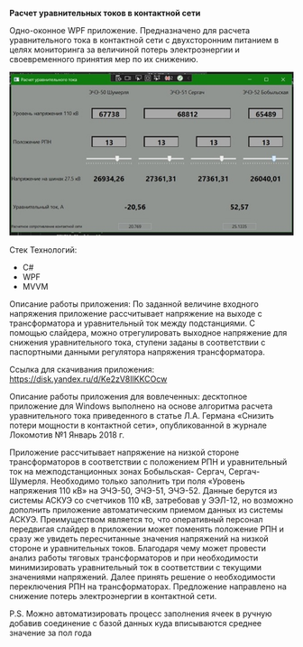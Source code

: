 **Расчет уравнительных токов в контактной сети**

Одно-оконное WPF приложение. Предназначено для расчета уравнительного тока в контактной сети с двухсторонним питанием в целях мониторинга за величиной потерь электроэнергии и своевременного принятия мер по их снижению.

![Иллюстрация к проекту](https://github.com/ZhiyanovAndrey/WpfMVVMsurgeCarentCalculater/blob/master/SurgeCurrentCalculator.jpg)

Стек Технологий:

- C#
- WPF
- MVVM

Описание работы приложения:   По заданной величине входного напряжения приложение рассчитывает напряжение на выходе с трансформатора и уравнительный ток между подстанциями. С помощью слайдера, можно отрегулировать выходное напряжение для снижения  уравнительного тока, ступени заданы в соответствии с паспортными данными регулятора напряжения трансформатора. 

Ссылка для скачивания приложения: https://disk.yandex.ru/d/Ke2zV8IlKKCOcw

Описание работы приложения для вовлеченных: десктопное приложение для Windows выполнено на основе алгоритма расчета уравнительного тока приведенного в статье Л.А. Германа «Снизить потери
мощности в контактной сети», опубликованной в журнале Локомотив
№1 Январь 2018 г.  

Приложение рассчитывает напряжение
на низкой стороне трансформаторов в соответствии с положением
РПН и уравнительный ток на межподстанционных зонах Бобыльская-
Сергач, Сергач-Шумерля. Необходимо только заполнить три поля
«Уровень напряжения 110 кВ» на ЭЧЭ-50, ЭЧЭ-51, ЭЧЭ-52. Данные берутся
из системы АСКУЭ со счетчиков 110 кВ, затребовав у ЭЭЛ-12, но
возможно дополнить приложение автоматическим приемом данных из
системы АСКУЭ.
Преимуществом является то, что оперативный персонал
передвигая слайдер в приложении может поменять положение РПН и
сразу же увидеть пересчитанные значения напряжений на низкой
стороне и уравнительных токов. Благодаря чему может провести
анализ работы тяговых трансформаторов и при необходимости
минимизировать уравнительный ток в соответствии с текущими
значениями напряжений. Далее принять решение о необходимости
переключения РПН на трансформаторах.
Предложение направлено на снижение потерь электроэнергии в
контактной сети.

P.S. Можно автоматизировать процесс заполнения ячеек в ручную добавив соединение с базой данных куда вписываются среднее значение за пол года


<!--This a WPF application with MVVM with out any button. We need to fill two feelds to see a result (current betwin substations).
**ZhiyanovAndrey/ZhiyanovAndrey** is a ✨ _special_ ✨ repository because its `README.md` (this file) appears on your GitHub profile.


Here are some ideas to get you started:

- 🔭 I’m currently working on ...
- 🌱 I’m currently learning ...
- 👯 I’m looking to collaborate on ...
- 🤔 I’m looking for help with ...
- 💬 Ask me about ...
- 📫 How to reach me: ...
- 😄 Pronouns: ...
- ⚡ Fun fact: ...
 -->
